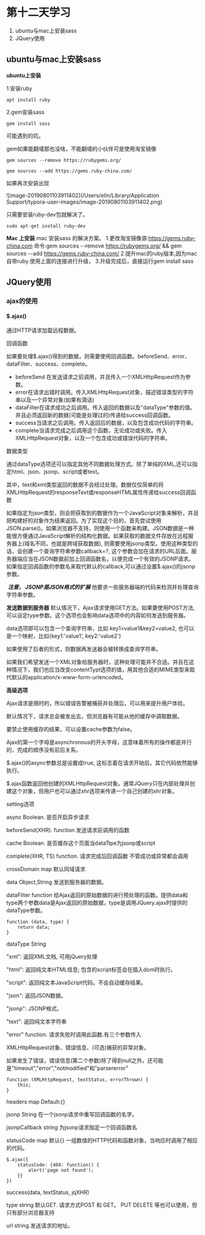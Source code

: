 # 第十二天学习

1. ubuntu与mac上安装sass
2. JQuery使用



## ubuntu与mac上安装sass

**ubuntu上安装**

1.安装ruby

`apt install ruby`

2.gem安装sass

`gem install sass`

可能遇到的坑。

gem如果能翻墙那也没啥，不能翻墙的小伙伴可是使用淘宝镜像

`gem sources --remove https://rubygems.org/`

`gem sources --add https://gems.ruby-china.com/`

如果再次安装出现

![image-20190801103911402](/Users/elin/Library/Application Support/typora-user-images/image-20190801103911402.png)

只需要安装ruby-dev包就解决了。

`sudo apt-get install ruby-dev`

**Mac 上安装**
mac 安装sass 的解决方案。
1.更改淘宝镜像源:https://gems.ruby-china.com 
命令:gem sources --remove https://rubygems.org/  && gem sources --add https://gems.ruby-china.com/
2.提升mac的ruby版本,因为mac自带ruby.使用上面的连接进行升级，
3.升级完成后，直接运行gem install sass

## JQuery使用

### ajax的使用

#### $.ajax()

通过HTTP请求加载远程数据。

回调函数

如果要处理$.ajax()得到的数据，则需要使用回调函数。beforeSend、error、dataFilter、success、complete。

* beforeSend 在发送请求之前调用，并且传入一个XMLHttpRequest作为参数。
* error在请求出错时调用。传入XMLHttpRequest对象，描述错误类型的字符串以及一个异常对象(如果有滴话)
* dataFilter在请求成功之后调用。传入返回的数据以及"dataType"参数的值。并且必须返回新的数据(可能是处理过的)传递给success回调函数。
* success当请求之后调用。传入返回后的数据，以及包含成功代码的字符串。
* complete当请求完成之后调用这个函数，无论成功或失败。传入XMLHttpRequest对象，以及一个包含成功或错误代码的字符串。

数据类型

通过dataType选项还可以指定其他不同数据处理方式。除了单纯的XML,还可以指定html、json、jsonp、script或者text。

其中，text和xml类型返回的数据不会经过处理。数据仅仅简单的将XMLHttpRequest的responseText或responseHTML属性传递给success回调函数

如果指定为json类型，则会把获取到的数据作为一个JavaScript对象来解析，并且把构建好的对象作为结果返回。为了实现这个目的，首先尝试使用JSON.parse()。如果浏览器不支持，则使用一个函数来构建。JSON数据是一种能很方便通过JavaScript解析的结构化数据。如果获取的数据文件存放在远程服务器上(域名不同，也就是跨域获取数据),  则需要使用jsonp类型。使用这种类型的话，会创建一个查询字符串参数callback=?, 这个参数会加在请求的URL后面。服务器端应当在JSON数据前加上回调函数名，以便完成一个有效的JSONP请求。如果指定回调函数的参数名来取代默认的callback,可以通过设置$.ajax()的jsonp参数。

​	***注意， JSONP是JSON格式的扩展*** 他要求一些服务器端的代码来检测并处理查询字符串参数。



**发送数据到服务器**
默认情况下，Ajax请求使用GET方法。如果要使用POST方法, 可以设定type参数。这个选项也会影响data选项中的内容如何发送到服务器。



data选项即可以包含一个查询字符串，比如 key1=value1&key2=value2, 也可以是一个映射，比如{key1:'value1', key2:'value2'}

如果使用了后者的形式，则数据再发送器会被转换成查询字符串。

如果我们希望发送一个XML对象给服务器时，这种处理可能并不合适。并且在这种情况下，我们也应当改变contentTypt选项的值，用其他合适的MIME类型来取代默认的application/x-www-form-urlencoded。

**高级选项**

Ajax请求是限时的，所以错误告警被捕获并处理后，可以用来提升用户体验。

默认情况下，请求总会被发出去，但浏览器有可能从他的缓存中调取数据。

要禁止使用缓存的结果，可以设置cache参数为false。

Ajax的第一个字母是asynchronous的开头字母，这意味着所有的操作都是并行的，完成的顺序没有前后关系。

$.ajax()的async参数总是设置成true, 这标志着在请求开始后，其它代码依然能够执行。

$.ajax函数返回他创建的XMLHttpRequest对象。通常JQuery只在内部处理并创建这个对象，但用户也可以通过xhr选项来传递一个自己创建的xhr对象。



setting选项

async     	Boolean.    是否开启异步请求

beforeSend(XHR).  function   发送请求前调用的函数

cache		Boolean.  	是否缓存这个页面当dataTtpe为jsonp或script

complete(XHR, TS)	function.    请求完成后回调函数 不管成功或异常都会调用

crossDomain	map	默认同域请求

data	Object,String	发送到服务器的数据。

dataFilter 	function		给Ajax返回的原始数据的进行预处理的函数。提供data和type两个参数data是Ajax返回的原始数据，type是调用JQuery.ajax时提供的dataType参数。

```
function (data, type) {
	return data;
}
```

dataType		String	

"xml": 返回XML文档, 可用jQuery处理

"html": 返回纯文本HTML信息; 包含的script标签会在插入dom时执行。

"script": 返回纯文本JavaScript代码。不会自动缓存结果。

"json": 返回JSON数据。

"jsonp": JSONP格式。

"text": 返回纯文本字符串



"error"	function. 请求失败时调用此函数.有三个参数传入

XMLHttpRequest对象、错误信息、(可选)捕获的异常对象。

如果发生了错误，错误信息(第二个参数)除了得到null之外，还可能是"timeout","error","notmodified"和"parsererror"

```
function (XMLHttpRequest, textStatus, errorThrown) {
	this;
}
```

headers 	map 		Default:{}

jsonp 	String	在一个jsonp请求中重写回调函数的名字。

jsonpCallback 	string    为jsonp请求指定一个回调函数名

statusCode	map	默认{}	一组数值的HTTP代码和函数对象，当响应时调用了相应的代码。

```
$.ajax({
	statusCode: {404: function() {
		alert('page not found');
	}}
})
```



success(data, textStatus, jqXHR)

type	string	默认GET. 请求方式POST 和 GET。 PUT DELETE 等也可以使用，但只有部分浏览器支持

url		string	发送请求的地址。